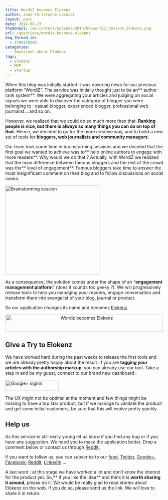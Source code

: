 ```yaml
---
title: WordiZ becomes Elokenz
author: Jean-Christophe Lavocat
layout: post
date: 2014-06-23
thumbnail: /wp-content/uploads/2014/06/wordiz_devient_elokenz.png
url: /questions/wordiz-becomes-elokenz
dsq_thread_id:
  - 2789178506
categories:
  - Questions about Elokenz
tags:
  - Elokenz
  - MVP
  - Startup
---
```

When this blog was initially started it was covering news for our previous platform &#8220;WordiZ&#8221;. The service was initially thought just to be an** author rank system**. We were aggregating your articles and judging on social signals we were able to discover the category of blogger you were belonging to : casual blogger, experienced blogger, professional web journalist&#8230; and so on.

However, we realized that we could do so much more than that. **Ranking people is nice, but there is always so many things you can do on top of that.** Hence, we decided to go for the more creative way, and to build a new set of tools for **bloggers, web journalists and community managers**.

Our team took some time in brainstorming sessions and we decided that the first goal we wanted to achieve was to** help online authors to engage with more readers**. Why would we do that ? Actually, with WordiZ we realized that the main difference between famous bloggers and the rest of the crowd was the** level of engagement**. Famous bloggers take time to answer the most insignificant comment on their blog and to follow discussions on social media.

<img class="aligncenter size-medium wp-image-227" src="http://blog.elokenz.com/wp-content/uploads/2014/06/brainstorming-300x285.jpg" alt="Brainstorming session" width="300" height="285" />

As a consequence, the solution comes under the shape of an &#8220;**engagement management platform**&#8221; (does it sounds too geeky ?). We will progressively release tools to help you managing your readers, engage conversation and transform them into evangelist of your blog, journal or product.

So our application changes its name and becomes <a href="http://mandrillapp.com/track/click.php?u=30143833&id=d200d6d3617849b0875a79d828584ee6&url=http%3A%2F%2Fwww.elokenz.com&url_id=4559e54bc8cdea7bba40a33f6184f7b766904836" target="_blank">Elokenz</a>.

<center>
  <img class="aligncenter size-full wp-image-222" src="http://blog.elokenz.com/wp-content/uploads/2014/06/wordiz_devient_elokenz.png" alt="Wordiz becomes Elokenz" width="502" height="55" />
</center>

## Give a Try to Elokenz

We have worked hard during the past weeks to release the first tools and we are already pretty happy about the result. If you are **tagging your articles with the authorship markup**, you can already use our tool. Take a step in and be my guest, connect to our brand new dashboard :

<a title="Sign in Elokenz" href="http://www.elokenz.com/accounts/login/google-oauth2/" target="_blank"><img class="aligncenter  wp-image-224" src="http://blog.elokenz.com/wp-content/uploads/2014/06/sign-in-button-1024x192.png" alt="Google+ signin" width="171" height="35" /></a>

The UX might not be optimal at the moment and few things might be missing to have a top star product, but if we manage to validate the product and get some initial customers, be sure that this will evolve pretty quickly.

## Help us

As this service is still really young let us know if you find any bug or if you have any suggestion. We need you to make the application better. Drop a comment below or contact us through <a title="Reddit support page for Elokenz" href="http://www.reddit.com/r/elokenz/" target="_blank">Reddit</a>.

If you want to follow us, you can subscribe to our [feed][1], <a title="Elokenz on Twitter" href="https://twitter.com/elokenz_com" target="_blank">Twitter</a>, <a title="Elokenz on Google+" href="https://www.google.com/+Elokenz" target="_blank">Google+</a>, <a title="Elokenz on Facebook" href="https://www.facebook.com/elokenz" target="_blank">Facebook</a>, <a title="Reddit support page for Elokenz" href="http://www.reddit.com/r/elokenz/" target="_blank">Reddit</a>, <a title="Elokenz on LinkedIn" href="https://www.linkedin.com/company/elokenz" target="_blank">LinkedIn</a> &#8230;

A last word : at this stage we have worked a lot and don&#8217;t know the interest for the product yet. So,** if you like the idea** and think it is **worth sharing it around**, please do it. We would be really glad to read stories about Elokenz on the web. If you do so, please send us the link. We will love to share it in return.

 [1]: http://blog.elokenz.com/feed/ "Elokenz RSS feed"